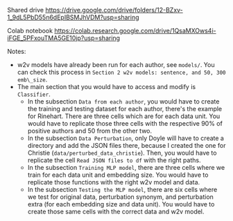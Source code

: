 Shared drive
https://drive.google.com/drive/folders/12-BZxv-1_9dL5PbD55n6dEpIBSMJhVDM?usp=sharing


Colab notebook
https://colab.research.google.com/drive/1QsaMXOws4i-iFGE_5PFxouTMA5GE10jp?usp=sharing


Notes:
* w2v models have already been run for each author, see `models/`. You can check
  this process in `Section 2 w2v models: sentence, and 50, 300 emb\_size`.
* The main section that you would have to access and modify is `Classifier`.
  * In the subsection `Data from each author`, you would have to create the
    training and testing dataset for each author, there's the example for
    Rinehart. There are three cells which are for each data unit. You would
    have to replicate those three cells with the respective 90\% of positive
    authors and 50 from the other two.
  * In the subsection `Data Perturbation`, only Doyle will have to create a
    directory and add the JSON files there, because I created the one for
    Christie (`data/perturbed_data_christie`). Then, you would have to replicate
    the cell `Read JSON files to df` with the right paths.
  * In the subsection `Training MLP model`, there are three cells where we train
    for each data unit and embedding size. You would have to replicate those
    functions with the right w2v model and data.
  * In the subsection `Testing the MLP model`, there are six cells where we test
    for original data, perturbation synonym, and perturbation extra (for each
    embedding size and data unit). You would have to create those same cells with
    the correct data and w2v model.
